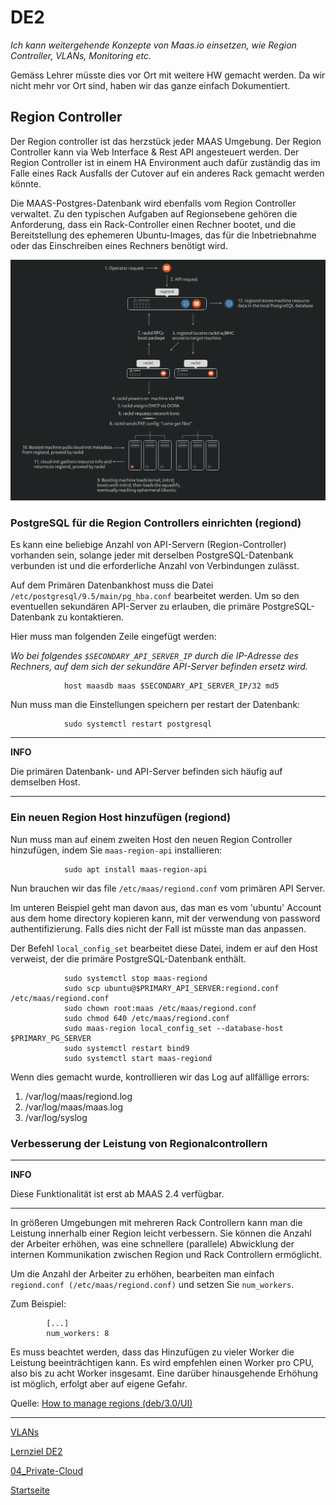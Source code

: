 # DE2
*Ich kann weitergehende Konzepte von Maas.io einsetzen, wie Region Controller, VLANs, Monitoring etc.*

Gemäss Lehrer müsste dies vor Ort mit weitere HW gemacht werden. Da wir nicht mehr vor Ort sind, haben wir das ganze einfach Dokumentiert.

## Region Controller

Der Region controller ist das herzstück jeder MAAS Umgebung. Der Region Controller kann via Web Interface & Rest API angesteuert werden. 
Der Region Controller ist in einem HA Environment auch dafür zuständig das im Falle eines Rack Ausfalls der Cutover auf ein anderes Rack gemacht werden könnte. 

Die MAAS-Postgres-Datenbank wird ebenfalls vom Region Controller verwaltet. Zu den typischen Aufgaben auf Regionsebene gehören die Anforderung, dass ein Rack-Controller einen Rechner bootet, und die Bereitstellung des ephemeren Ubuntu-Images, das für die Inbetriebnahme oder das Einschreiben eines Rechners benötigt wird.

![RegionController](00_Allgemein/images/04_Privat-Cloud/DE2.regioncontroller.jpg)

### PostgreSQL für die Region Controllers einrichten (regiond)

Es kann eine beliebige Anzahl von API-Servern (Region-Controller) vorhanden sein, solange jeder mit derselben PostgreSQL-Datenbank verbunden ist und die erforderliche Anzahl von Verbindungen zulässt.

Auf dem Primären Datenbankhost muss die Datei `/etc/postgresql/9.5/main/pg_hba.conf` bearbeitet werden. Um so den eventuellen sekundären API-Server zu erlauben, die primäre PostgreSQL-Datenbank zu kontaktieren.

Hier muss man folgenden Zeile eingefügt werden:

*Wo bei folgendes `$SECONDARY_API_SERVER_IP` durch die IP-Adresse des Rechners, auf dem sich der sekundäre API-Server befinden ersetz wird.*

                host maasdb maas $SECONDARY_API_SERVER_IP/32 md5

Nun muss man die Einstellungen speichern per restart der Datenbank:

                sudo systemctl restart postgresql

---
**INFO**

Die primären Datenbank- und API-Server befinden sich häufig auf demselben Host.

---

### Ein neuen Region Host hinzufügen (regiond)

Nun muss man auf einem zweiten Host den neuen Region Controller hinzufügen, indem Sie `maas-region-api` installieren:

                sudo apt install maas-region-api

Nun brauchen wir das file `/etc/maas/regiond.conf` vom primären API Server.

Im unteren Beispiel geht man davon aus, das man es vom 'ubuntu' Account aus dem home directory kopieren kann, mit der verwendung von password authentifizierung. Falls dies nicht der Fall ist müsste man das anpassen.

Der Befehl `local_config_set` bearbeitet diese Datei, indem er auf den Host verweist, der die primäre PostgreSQL-Datenbank enthält.

                sudo systemctl stop maas-regiond
                sudo scp ubuntu@$PRIMARY_API_SERVER:regiond.conf /etc/maas/regiond.conf
                sudo chown root:maas /etc/maas/regiond.conf
                sudo chmod 640 /etc/maas/regiond.conf
                sudo maas-region local_config_set --database-host $PRIMARY_PG_SERVER
                sudo systemctl restart bind9
                sudo systemctl start maas-regiond

Wenn dies gemacht wurde, kontrollieren wir das Log auf allfällige errors:

1. /var/log/maas/regiond.log
2. /var/log/maas/maas.log
3. /var/log/syslog

### Verbesserung der Leistung von Regionalcontrollern

---
**INFO**

Diese Funktionalität ist erst ab MAAS 2.4 verfügbar.

---

In größeren Umgebungen mit mehreren Rack Controllern kann man die Leistung innerhalb einer Region leicht verbessern. Sie können die Anzahl der Arbeiter erhöhen, was eine schnellere (parallele) Abwicklung der internen Kommunikation zwischen Region und Rack Controllern ermöglicht.

Um die Anzahl der Arbeiter zu erhöhen, bearbeiten man einfach `regiond.conf (/etc/maas/regiond.conf)` und setzen Sie `num_workers`. 

Zum Beispiel:

            [...]
            num_workers: 8

Es muss beachtet werden, dass das Hinzufügen zu vieler Worker die Leistung beeinträchtigen kann. Es wird empfehlen einen Worker pro CPU, also bis zu acht Worker insgesamt. Eine darüber hinausgehende Erhöhung ist möglich, erfolgt aber auf eigene Gefahr.

Quelle: [How to manage regions (deb/3.0/UI)](https://maas.io/docs/deb/3.0/ui/region-controllers#heading--postgresql-setup)

___

[VLANs](../04_Private-Cloud/DE2_VLANs.md)

[Lernziel DE2](../04_Private-Cloud/DE2.md)

[04_Private-Cloud](../04_Private-Cloud)

[Startseite](https://github.com/ask-yo-girl-about-me/Project-Future)
